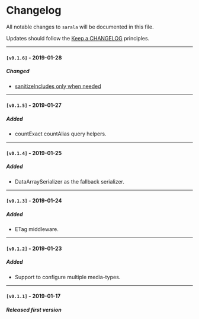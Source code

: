 # Changelog

All notable changes to `sarala` will be documented in this file.

Updates should follow the [Keep a CHANGELOG](http://keepachangelog.com/) principles.

---

#### `[v0.1.6]` - 2019-01-28

##### Changed 
-  [sanitizeIncludes only when needed](https://github.com/sarala-io/sarala-laravel/commit/82f2f86b0c90b5a590633253841beba787fa2b33)

---

#### `[v0.1.5]` - 2019-01-27

##### Added 
-  countExact countAlias query helpers.

---

#### `[v0.1.4]` - 2019-01-25

##### Added 
-  DataArraySerializer as the fallback serializer.

---

#### `[v0.1.3]` - 2019-01-24

##### Added 
-  ETag middleware.

---

#### `[v0.1.2]` - 2019-01-23

##### Added 
- Support to configure multiple media-types.

---

#### `[v0.1.1]` - 2019-01-17

##### Released first version
